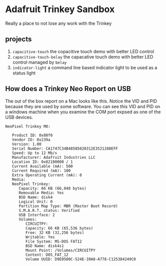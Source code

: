 # Adafruit Trinkey Sandbox

Really a place to not lose any work with the Trinkey

## projects
1. `capacitive-touch` the copacitive touch demo with better LED control
1. `capacitive-touch-belay` the capacative touch demo with better LED control managed by `belay`
1. `indicator-light` a command line based indicator light to be used as  a status light

## How does a Trinkey Neo Report on USB

The out of the box report on a Mac looks like this.  Notice the VID and PID because they are used by some software.
You can see this VID and PID on a windows machine when you examine the COM port expsed as one of the USB devices.

```
NeoPixel Trinkey M0:

   Product ID: 0x80f0
   Vendor ID: 0x239a
   Version: 1.00
   Serial Number: CA1747C34B48585020312E3521280EFF
   Speed: Up to 12 Mb/s
   Manufacturer: Adafruit Industries LLC
   Location ID: 0x02100000 / 1
   Current Available (mA): 500
   Current Required (mA): 100
   Extra Operating Current (mA): 0
   Media:
   NeoPixel Trinkey:
      Capacity: 66 KB (66,048 bytes)
      Removable Media: Yes
      BSD Name: disk4
      Logical Unit: 0
      Partition Map Type: MBR (Master Boot Record)
      S.M.A.R.T. status: Verified
      USB Interface: 2
      Volumes:
         CIRCUITPY:
         Capacity: 66 KB (65,536 bytes)
         Free: 32 KB (32,256 bytes)
         Writable: Yes
         File System: MS-DOS FAT12
         BSD Name: disk4s1
         Mount Point: /Volumes/CIRCUITPY
         Content: DOS_FAT_12
         Volume UUID: D9E0500C-524E-39A8-A778-C125384249C0
```
